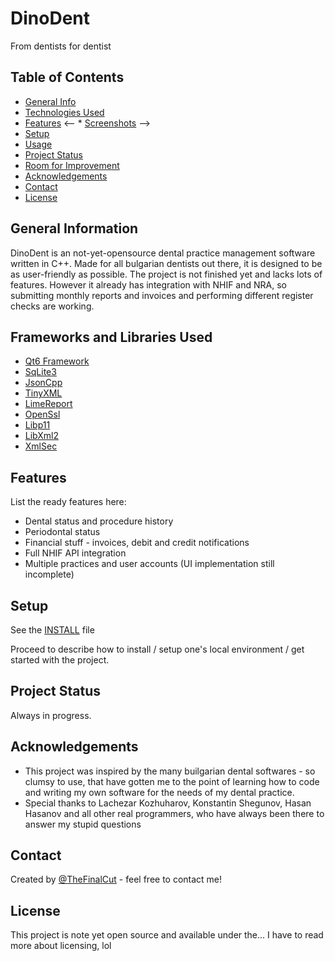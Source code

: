 # DinoDent
From dentists for dentist

## Table of Contents
* [General Info](#general-information)
* [Technologies Used](#technologies-used)
* [Features](#features)
<-- * [Screenshots](#screenshots) -->
* [Setup](#setup)
* [Usage](#usage)
* [Project Status](#project-status)
* [Room for Improvement](#room-for-improvement)
* [Acknowledgements](#acknowledgements)
* [Contact](#contact)
* [License](#license)


## General Information

DinoDent is an not-yet-opensource dental practice management software written in C++. Made for all bulgarian dentists out there, it is designed to be as user-friendly as possible. The project is not finished yet and lacks lots of features. However it already has integration with NHIF and NRA, so submitting monthly reports and invoices and performing different register checks are working.


## Frameworks and Libraries Used
- [Qt6 Framework](https://www.qt.io/)
- [SqLite3](https://www.sqlite.org/index.html)
- [JsonCpp](https://github.com/open-source-parsers/jsoncpp)
- [TinyXML](https://www.grinninglizard.com/tinyxml/)
- [LimeReport](https://limereport.ru/en/index.php)
- [OpenSsl](https://www.openssl.org/)
- [Libp11](https://github.com/OpenSC/libp11)
- [LibXml2](https://gitlab.gnome.org/GNOME/libxml2/-/releases)
- [XmlSec](https://www.aleksey.com/xmlsec/)



## Features
List the ready features here:
- Dental status and procedure history
- Periodontal status
- Financial stuff - invoices, debit and credit notifications
- Full NHIF API integration
- Multiple practices and user accounts (UI implementation still incomplete)

<!-- ## Screenshots -->
<!-- [Example screenshot](./img/screenshot.png) -->


## Setup
See the [INSTALL](INSTALL.md) file

Proceed to describe how to install / setup one's local environment / get started with the project.


## Project Status
Always in progress.


## Acknowledgements
- This project was inspired by the many builgarian dental softwares - so clumsy to use, that have gotten me to the point of learning how to code and writing my own software for the needs of my dental practice.
- Special thanks to Lachezar Kozhuharov, Konstantin Shegunov, Hasan Hasanov and all other real programmers, who have always been there to answer my stupid questions

## Contact
Created by [@TheFinalCut](hristo.konstantinov89@gmail.com) - feel free to contact me!

## License
This project is note yet open source and available under the... I have to read more about licensing, lol

